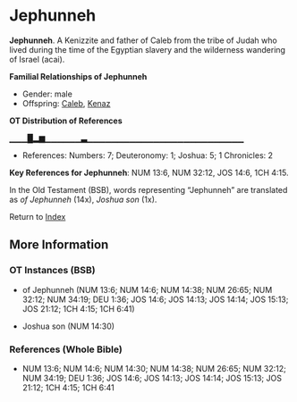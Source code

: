 # Jephunneh
**Jephunneh**. 
A Kenizzite and father of Caleb from the tribe of Judah who lived during the time of the Egyptian slavery and the wilderness wandering of Israel (acai). 




**Familial Relationships of Jephunneh**


* Gender: male
* Offspring: [Caleb](Caleb.md), [Kenaz](Kenaz.3.md)


**OT Distribution of References**

▁▁▁█▂▆▁▁▁▁▁▁▃▁▁▁▁▁▁▁▁▁▁▁▁▁▁▁▁▁▁▁▁▁▁▁▁▁▁
* References: Numbers: 7; Deuteronomy: 1; Joshua: 5; 1 Chronicles: 2



**Key References for Jephunneh**: 
NUM 13:6, NUM 32:12, JOS 14:6, 1CH 4:15. 


In the Old Testament (BSB), words representing “Jephunneh” are translated as 
*of Jephunneh* (14x), *Joshua son* (1x). 




Return to [Index](00-Index.md)

## More Information

### OT Instances (BSB)

* of Jephunneh (NUM 13:6; NUM 14:6; NUM 14:38; NUM 26:65; NUM 32:12; NUM 34:19; DEU 1:36; JOS 14:6; JOS 14:13; JOS 14:14; JOS 15:13; JOS 21:12; 1CH 4:15; 1CH 6:41)

* Joshua son (NUM 14:30)



### References (Whole Bible)

* NUM 13:6; NUM 14:6; NUM 14:30; NUM 14:38; NUM 26:65; NUM 32:12; NUM 34:19; DEU 1:36; JOS 14:6; JOS 14:13; JOS 14:14; JOS 15:13; JOS 21:12; 1CH 4:15; 1CH 6:41



